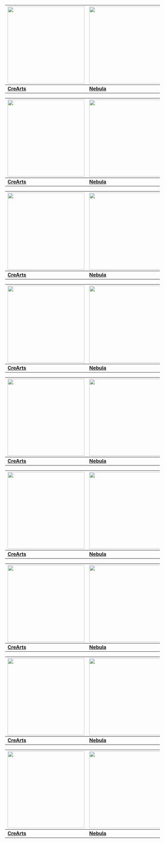 | <img src="https://camo.githubusercontent.com/186906a91cd068314cf8d07381d2b0ffa76cea665d0306583b08793920dc8f75/68747470733a2f2f692e696d6775722e636f6d2f636a55684864732e706e67" width="250"> | <img src="https://camo.githubusercontent.com/205d54132309a8fbb553b67fc3650bc33404b56120675ea9aa566fd26f59a85a/68747470733a2f2f692e696d6775722e636f6d2f3142484945345a2e706e67" width="250"> | <img src="https://user-images.githubusercontent.com/72703954/112737337-3a0c0300-8f30-11eb-9d23-6811e6dee0e0.png" width="250"> |
|------------|-------------|-------------|
| [**CreArts**](https://github.com/powercord-themes/CreArts) | [**Nebula**](https://github.com/powercord-themes/Nebula) | [**Miyua**](https://github.com/powercord-themes/Miyua) |

| <img src="https://camo.githubusercontent.com/186906a91cd068314cf8d07381d2b0ffa76cea665d0306583b08793920dc8f75/68747470733a2f2f692e696d6775722e636f6d2f636a55684864732e706e67" width="250"> | <img src="https://camo.githubusercontent.com/205d54132309a8fbb553b67fc3650bc33404b56120675ea9aa566fd26f59a85a/68747470733a2f2f692e696d6775722e636f6d2f3142484945345a2e706e67" width="250"> | <img src="https://user-images.githubusercontent.com/72703954/112737337-3a0c0300-8f30-11eb-9d23-6811e6dee0e0.png" width="250"> |
|------------|-------------|-------------|
| [**CreArts**](https://github.com/powercord-themes/CreArts) | [**Nebula**](https://github.com/powercord-themes/Nebula) | [**Miyua**](https://github.com/powercord-themes/Miyua) |

| <img src="https://camo.githubusercontent.com/186906a91cd068314cf8d07381d2b0ffa76cea665d0306583b08793920dc8f75/68747470733a2f2f692e696d6775722e636f6d2f636a55684864732e706e67" width="250"> | <img src="https://camo.githubusercontent.com/205d54132309a8fbb553b67fc3650bc33404b56120675ea9aa566fd26f59a85a/68747470733a2f2f692e696d6775722e636f6d2f3142484945345a2e706e67" width="250"> | <img src="https://user-images.githubusercontent.com/72703954/112737337-3a0c0300-8f30-11eb-9d23-6811e6dee0e0.png" width="250"> |
|------------|-------------|-------------|
| [**CreArts**](https://github.com/powercord-themes/CreArts) | [**Nebula**](https://github.com/powercord-themes/Nebula) | [**Miyua**](https://github.com/powercord-themes/Miyua) |

| <img src="https://camo.githubusercontent.com/186906a91cd068314cf8d07381d2b0ffa76cea665d0306583b08793920dc8f75/68747470733a2f2f692e696d6775722e636f6d2f636a55684864732e706e67" width="250"> | <img src="https://camo.githubusercontent.com/205d54132309a8fbb553b67fc3650bc33404b56120675ea9aa566fd26f59a85a/68747470733a2f2f692e696d6775722e636f6d2f3142484945345a2e706e67" width="250"> | <img src="https://user-images.githubusercontent.com/72703954/112737337-3a0c0300-8f30-11eb-9d23-6811e6dee0e0.png" width="250"> |
|------------|-------------|-------------|
| [**CreArts**](https://github.com/powercord-themes/CreArts) | [**Nebula**](https://github.com/powercord-themes/Nebula) | [**Miyua**](https://github.com/powercord-themes/Miyua) |

| <img src="https://camo.githubusercontent.com/186906a91cd068314cf8d07381d2b0ffa76cea665d0306583b08793920dc8f75/68747470733a2f2f692e696d6775722e636f6d2f636a55684864732e706e67" width="250"> | <img src="https://camo.githubusercontent.com/205d54132309a8fbb553b67fc3650bc33404b56120675ea9aa566fd26f59a85a/68747470733a2f2f692e696d6775722e636f6d2f3142484945345a2e706e67" width="250"> | <img src="https://user-images.githubusercontent.com/72703954/112737337-3a0c0300-8f30-11eb-9d23-6811e6dee0e0.png" width="250"> |
|------------|-------------|-------------|
| [**CreArts**](https://github.com/powercord-themes/CreArts) | [**Nebula**](https://github.com/powercord-themes/Nebula) | [**Miyua**](https://github.com/powercord-themes/Miyua) |

| <img src="https://camo.githubusercontent.com/186906a91cd068314cf8d07381d2b0ffa76cea665d0306583b08793920dc8f75/68747470733a2f2f692e696d6775722e636f6d2f636a55684864732e706e67" width="250"> | <img src="https://camo.githubusercontent.com/205d54132309a8fbb553b67fc3650bc33404b56120675ea9aa566fd26f59a85a/68747470733a2f2f692e696d6775722e636f6d2f3142484945345a2e706e67" width="250"> | <img src="https://user-images.githubusercontent.com/72703954/112737337-3a0c0300-8f30-11eb-9d23-6811e6dee0e0.png" width="250"> |
|------------|-------------|-------------|
| [**CreArts**](https://github.com/powercord-themes/CreArts) | [**Nebula**](https://github.com/powercord-themes/Nebula) | [**Miyua**](https://github.com/powercord-themes/Miyua) |

| <img src="https://camo.githubusercontent.com/186906a91cd068314cf8d07381d2b0ffa76cea665d0306583b08793920dc8f75/68747470733a2f2f692e696d6775722e636f6d2f636a55684864732e706e67" width="250"> | <img src="https://camo.githubusercontent.com/205d54132309a8fbb553b67fc3650bc33404b56120675ea9aa566fd26f59a85a/68747470733a2f2f692e696d6775722e636f6d2f3142484945345a2e706e67" width="250"> | <img src="https://user-images.githubusercontent.com/72703954/112737337-3a0c0300-8f30-11eb-9d23-6811e6dee0e0.png" width="250"> |
|------------|-------------|-------------|
| [**CreArts**](https://github.com/powercord-themes/CreArts) | [**Nebula**](https://github.com/powercord-themes/Nebula) | [**Miyua**](https://github.com/powercord-themes/Miyua) |

| <img src="https://camo.githubusercontent.com/186906a91cd068314cf8d07381d2b0ffa76cea665d0306583b08793920dc8f75/68747470733a2f2f692e696d6775722e636f6d2f636a55684864732e706e67" width="250"> | <img src="https://camo.githubusercontent.com/205d54132309a8fbb553b67fc3650bc33404b56120675ea9aa566fd26f59a85a/68747470733a2f2f692e696d6775722e636f6d2f3142484945345a2e706e67" width="250"> | <img src="https://user-images.githubusercontent.com/72703954/112737337-3a0c0300-8f30-11eb-9d23-6811e6dee0e0.png" width="250"> |
|------------|-------------|-------------|
| [**CreArts**](https://github.com/powercord-themes/CreArts) | [**Nebula**](https://github.com/powercord-themes/Nebula) | [**Miyua**](https://github.com/powercord-themes/Miyua) |

| <img src="https://camo.githubusercontent.com/186906a91cd068314cf8d07381d2b0ffa76cea665d0306583b08793920dc8f75/68747470733a2f2f692e696d6775722e636f6d2f636a55684864732e706e67" width="250"> | <img src="https://camo.githubusercontent.com/205d54132309a8fbb553b67fc3650bc33404b56120675ea9aa566fd26f59a85a/68747470733a2f2f692e696d6775722e636f6d2f3142484945345a2e706e67" width="250"> | <img src="https://user-images.githubusercontent.com/72703954/112737337-3a0c0300-8f30-11eb-9d23-6811e6dee0e0.png" width="250"> |
|------------|-------------|-------------|
| [**CreArts**](https://github.com/powercord-themes/CreArts) | [**Nebula**](https://github.com/powercord-themes/Nebula) | [**Miyua**](https://github.com/powercord-themes/Miyua) |
